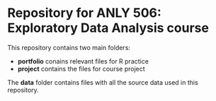 # Repository for ANLY 506: Exploratory Data Analysis course

This repository contains two main folders:

* **portfolio** conains relevant files for R practice
* **project** contains the files for course project

The **data** folder contains files with all the source data used in this repository.
